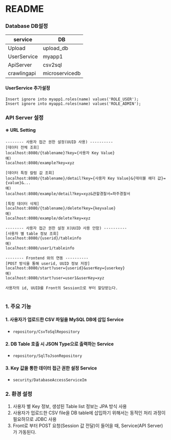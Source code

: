 # README

### Database DB설정

| service     | DB             |
| ----------- | -------------- |
| Upload      | upload_db      |
| UserService | myapp1         |
| ApiServer   | csv2sql        |
| crawlingapi | microservicedb |

#### UserService 추가설정

```mysql
Insert ignore into myapp1.roles(name) values('ROLE_USER');
Insert ignore into myapp1.roles(name) values('ROLE_ADMIN');
```


### API Server 설정

#### ※ URL Setting

```
-------- 사용자 접근 권한 설정(UUID 사용) ----------
[데이터 전체 조회]
localhost:8080/{tablename}?key={사용자 Key Value}
예)
localhost:8080/example?key=xyz

[데이터 특정 칼럼 값 조회]
localhost:8080/{tablename}/detail?key={사용자 Key Value}&{테이블 헤더 값}={value}&...
예)
localhost:8080/example/detail?key=xyz&관할경찰서=파주경찰서

[특정 데이터 삭제]
localhost:8080/{tablename}/delete?key={keyvalue}
예)
localhost:8080/example/delete?key=xyz

-------- 사용자 접근 권한 설정 X(UUID 사용 안함) ----------
[사용자 별 table 정보 조회]
localhost:8080/{userid}/tableinfo
예)
localhost:8080/user1/tableinfo

-------- Frontend 와의 연동 ----------
[POST 방식을 통해 userid, UUID 정보 저장]
localhost:8080/start?user={userid}&userKey={userkey}
예)
localhost:8080/start?user=user1&userKey=xyz

사용자의 id, UUID를 Front의 Session으로 부터 할당받는다.


```





### 1. 주요 기능



#### 1. 사용자가 업로드한 CSV 파일을 MySQL DB에 삽입 Service

- `repository/CsvToSqlRepository`



#### 2. DB Table 호출 시 JSON Type으로 출력하는 Service

- `repository/SqlToJsonRepository`



#### 3. Key 값을 통한 데이터 접근 권한 설정 Service

- `security/DatabaseAccessServiceIm`





### 2. 환경 설정



1. 사용자 별 Key 정보, 생성된 Table list 정보는 JPA 방식 사용
2. 사용자가 업로드한 CSV file을 DB table에 삽입하기 위해서는 동적인 처리 과정이 필요하므로 JDBC 사용
3. Front로 부터 POST 요청(Session 값 전달)이 들어을 때, Service(API Server) 가 가동된다.

